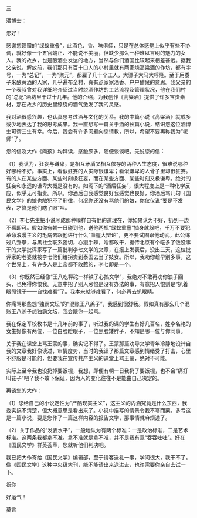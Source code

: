 三

酒博士：

您好！

感谢您馈赠的“绿蚁重叠”，此酒色、香、味俱佳，只是在总体感觉上似乎有些不协调，就好像一个五官端正、不能说不美丽，但缺少那么一种难以言明的魅力的女人。我的故乡，也是酿酒业发达的地方，当然与你们酒国比较起来相差甚远。据我父亲说，解放前，我们那只有百十口人的小村里就有两家烧高粱酒的作坊，都有字号，一为“总记”，一为“聚元”，都雇了几十个工人，大骡子大马大呼隆。至于用黍子米酿黄酒的人家，几乎遍布全村，真有点家家酒香、户户醴泉的意思。我父亲的一个表叔曾对我详细地介绍过当时烧酒作坊的工艺流程及管理状况，他在我们村的“总记”酒坊里干过十几年。他的介绍，为我创作《高粱酒》提供了许多宝贵素材，那在故乡的历史里缭绕的酒气激发了我的灵感。

我对酒很感兴趣，也认真思考过酒与文化的关系。我的中篇小说《高粱酒》就或多或少地表达了我的思考成果。我一直想写一篇关于酒的长篇小说，结识您这位酒博士可谓三生有幸。今后，我会有许多问题向您请教，所以，希望不要再称我为“老师”了。

您的信及大作《肉孩》均拜读，感触颇多，随便谈谈吧。先说您的信：

（1）我认为，狂妄与谦卑，是相互矛盾又相互依存的两种人生态度，很难说哪种好哪种不好。事实上，看似狂妄的人实际很谦卑；看似谦卑的人骨子里却很狂妄。有的人在某些方面、某些时刻极狂妄，而在某些方面、某些时刻又极谦卑。绝对的狂妄和永远的谦卑大概是没有的。如阁下的“酒后狂妄”，很大程度上是一种化学反应，似乎无可指责。所以，你酒后自我感觉良好我感觉也良好，你酒后骂几句《国民文学》的娘也触犯不了刑律，何况你还没有骂他们的娘，你仅仅说“要是不发表，才算是他们瞎了眼”哩。

（2）李七先生把小说写成那种模样自有他的道理在，你如果认为不好，扔到一边不看即可。假如你有朝一日碰到他，送他两瓶“绿蚁重叠”抽身就躲吧，千万不要犯革命浪漫主义的毛病去跟他进行什么“血腥大辩论”，更不要试图跟他动武，此公练过八卦拳，与黑社会联系密切，心狠手辣，啥都敢干，据传北京有个吃多了饭没事干的文学批评家写了一篇批判李七文学的文章，在报上发表后，没出三天，这位批评家的老婆就被李七他们给拐卖到泰国去当了妓女。所以，我劝你趁早别多事，这个世界上，有许多人是上帝都不敢惹的，李七即是一个。

（3）你既然已经像“王八吃秤砣一样铁了心搞文学”，我绝对不敢再劝你浪子回头，也免得你恨我。无意中招了别人忌恨是没有办法的事，有意招人恨则是“扒着眼照镜子——自找难看”了。我本来就够难看了，何必再去扒眼睛。

你痛骂那些想“独霸文坛”的“混账王八羔子”，我感到很舒畅。假如真有那么几个混账王八羔子想独霸文坛，我会跟你一起骂。

我在保定军校教书是十几年前的事了，听过我的课的学生有好几百名，姓李名艳的女生好像有两位，一位白脸瞪眼子，一位黑脸矮胖子，不知是哪一位与你同事。

关于我在课堂上骂王蒙的事，确实记不得了。王蒙那篇劝导文学青年冷静地设计自我的文章我好像读过，审情度势，当时的我读了那篇文章感到情绪受了打击，心里不舒服是可能的，但要我在宣传共产主义的课堂上骂王蒙，绝对不可能。

实际上至今我也没扔掉要饭棍，我想，即便有朝一日我扔了要饭棍，也不会“痛打叫花子”吧？我不敢下保证，因为人的变化往往不是能由自己决定的。

再谈您的大作：

（1）您给自己的小说定性为“严酷现实主义”，这主义的内涵究竟是什么东西，我委实搞不清楚，但大概意思是看出来了。小说中描写的情景令我不寒而栗。多亏这是一篇小说，要是您作了一篇这样内容的报告文学，那事情就麻烦透了。

（2）关于作品的“发表水平”，一般地认为有两个标准：一是政治标准，二是艺术标准。这两条我都拿不准。拿不准就是拿不准，并不是我有意“吞吞吐吐”。好在《国民文学》群英荟萃，您就听他们判决吧。

我已把大作寄给《国民文学》编辑部，至于请客送礼一事，学问很大，我干不了。像《国民文学》这种中央级大刊，能不能请出来送进去，也许需要你亲自去试一下。

祝你

好运气！

莫言